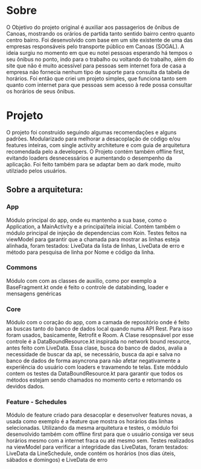 #  Sobre
O Objetivo do projeto original é auxiliar aos passagerios de ônibus de Canoas, mostrando os orários de partida tanto sentido bairro centro quanto centro bairro.
Foi desenvolvido com base em um site existente de uma das empresas responsáveis pelo transporte público em Canoas (SOGAL).
A ideia surgiu no momento em que eu notei pessoas esperando há tempos o seu ônibus no ponto, indo para o trabalho ou voltando do trabalho, além do site que não é muito acessível para pessoas sem internet fora de casa
a empresa não fornecia nenhum tipo de suporte para consulta da tabela de horários. Foi então que criei um projeto simples, que funciona tanto sem quanto com internet
para que pessoas sem acesso à rede possa consultar os horários de seus ônibus.

# Projeto

O projeto foi construído seguindo algumas recomendações e alguns padrões.
Modularizado para melhorar a desacoplação de código e/ou features inteiras, com single activity architeture e com guia de arquitetura recomendada pelo a.developers.
O Projeto contém também offline first, evitando loaders desnecessários e aumentando o desempenho da aplicação. Foi feito também para se adaptar bem ao dark mode, muito utilziado pelos usuários.

## Sobre a arquitetura:

### App
Módulo principal do app, onde eu mantenho a sua base, como o Application, a MainActivity e a principal/tela inicial. Contém também o módulo principal de injeção de dependencias com Koin.
Testes feitos na viewModel para garantir que a chamada para mostrar as linhas esteja alinhada, foram testados: LiveData da lista de linhas, LiveData de erro e método para pesquisa de linha por Nome e código da linha.

### Commons
Módulo com com as classes de auxilio, como por exemplo a BaseFragment.kt onde é feito o controle de databinding, loader e mensagens genéricas

### Core
Módulo com o coração do app, com a camada de repositório onde é feito as buscas tanto do banco de dados local quando numa API Rest. Para isso foram usados, basicamente, Retrofit e Room.
A Clase resopnsável por esse controle é a DataBoundResource.kt inspirada no network bound resource, antes feito com LiveData. Essa clase, busca do banco de dados, avalia a necessidade de buscar da api, se necessário, busca da api e salva no banco de dados
de forma asyncrona para não afetar negativamente a experiência do usuário com loaders e travamendo te telas.
Este móddulo contem os testes da DataBoundResource.kt para garantir que todos os métodos estejam sendo chamados no momento certo e retornando os devidos dados.

### Feature - Schedules
Módulo de feature criado para desacoplar e desenvolver features novas, a usada como exemplo é a feature que mostra os horários das linhas selecionadas.
Utilizando da mesma arquitetura e testes, o módulo foi desenvolvido também com offline first para que o usuário consiga ver seus horários mesmo com a internet fraca ou até mesmo sem.
Testes realizados na viewModel para verificar a integridade das LiveDatas, foram testados: LiveData da LineSchedule, onde contém os horários (nos dias úteis, sábados e domingos) e LiveData de erro
